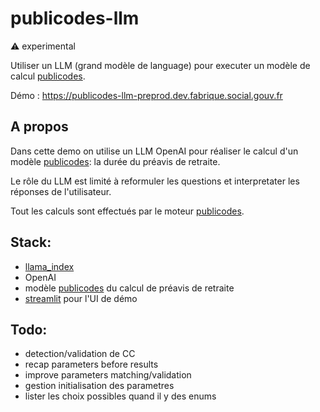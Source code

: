 # publicodes-llm

⚠️ experimental

Utiliser un LLM (grand modèle de language) pour executer un modèle de calcul [publicodes](https://publi.codes).

Démo : https://publicodes-llm-preprod.dev.fabrique.social.gouv.fr

## A propos

Dans cette demo on utilise un LLM OpenAI pour réaliser le calcul d'un modèle [publicodes](https://publi.codes): la durée du préavis de retraite.

Le rôle du LLM est limité à reformuler les questions et interpretater les réponses de l'utilisateur.

Tout les calculs sont effectués par le moteur [publicodes](https://publi.codes).

## Stack:

- [llama_index](https://www.llamaindex.ai)
- OpenAI
- modèle [publicodes](https://publi.codes) du calcul de préavis de retraite
- [streamlit](https://streamlit.io) pour l'UI de démo

## Todo:

- detection/validation de CC
- recap parameters before results
- improve parameters matching/validation
- gestion initialisation des parametres
- lister les choix possibles quand il y des enums
